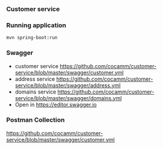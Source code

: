 ### Customer service

### Running application
```
mvn spring-boot:run
```

### Swagger
- customer service https://github.com/cocamm/customer-service/blob/master/swagger/customer.yml
- address service https://github.com/cocamm/customer-service/blob/master/swagger/address.yml 
- domains service https://github.com/cocamm/customer-service/blob/master/swagger/domains.yml 
- Open in https://editor.swagger.io

### Postman Collection

https://github.com/cocamm/customer-service/blob/master/swagger/customer.yml